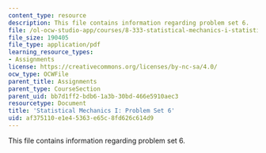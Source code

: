```yaml
---
content_type: resource
description: This file contains information regarding problem set 6.
file: /ol-ocw-studio-app/courses/8-333-statistical-mechanics-i-statistical-mechanics-of-particles-fall-2013/af375110e1e45363e65c8fd626c614d9_MIT8_333F13_pset6.pdf
file_size: 190405
file_type: application/pdf
learning_resource_types:
- Assignments
license: https://creativecommons.org/licenses/by-nc-sa/4.0/
ocw_type: OCWFile
parent_title: Assignments
parent_type: CourseSection
parent_uid: bb7d1ff2-bdb6-1a3b-30bd-466e5910aec3
resourcetype: Document
title: 'Statistical Mechanics I: Problem Set 6'
uid: af375110-e1e4-5363-e65c-8fd626c614d9
---
```

This file contains information regarding problem set 6.